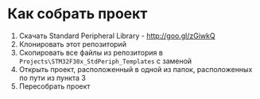 # Как собрать проект

1. Скачать Standard Peripheral Library - http://goo.gl/zGiwkQ
2. Клонировать этот репозиторий
3. Скопировать все файлы из репозитория в `Projects\STM32F30x_StdPeriph_Templates` с заменой
4. Открыть проект, расположенный в одной из папок, расположенных по пути из пункта 3
5. Пересобрать проект

